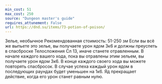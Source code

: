 ```yaml
---
min_cost: 51
max_cost: 250
source: "Dungeon master's guide"
requires_attunement: False
url: https://dnd.su/items/73-potion-of-poison/
---
```


Зелье, необычное
Рекомендованная стоимость: 51-250 зм
Если вы всё же выпьете это зелье, вы получаете урон ядом 3к6 и должны преуспеть в спасброске Телосложения Сл 13, иначе станете отравленным. В начале каждого вашего хода, пока вы отравлены этим зельем, вы получаете урон ядом 3к6. В конце каждого своего хода вы можете повторять спасбросок. В случае успеха каждый урон ядом в последующих раундах будет уменьшен на 1к6. Яд прекращает действие, когда его урон станет равным нулю.